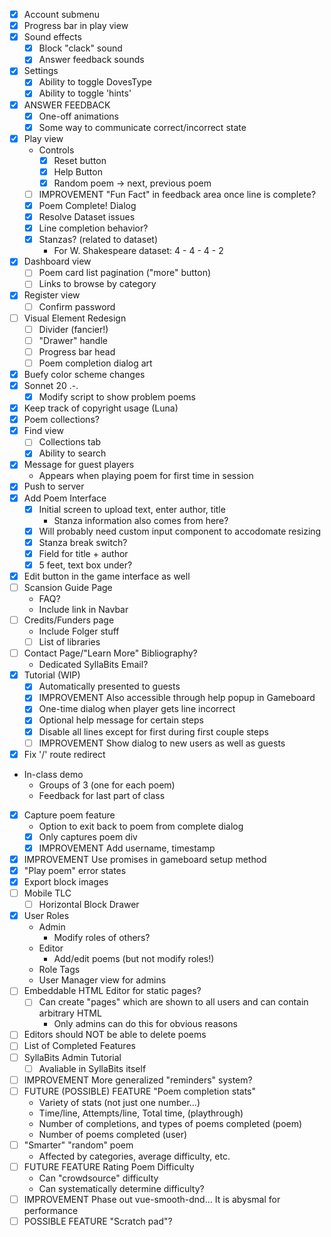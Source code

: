 - [x] Account submenu
- [x] Progress bar in play view
- [x] Sound effects
    - [x] Block "clack" sound
    - [x] Answer feedback sounds
- [x] Settings
    - [x] Ability to toggle DovesType
    - [x] Ability to toggle 'hints'
- [x] ANSWER FEEDBACK
    - [x] One-off animations
    - [x] Some way to communicate correct/incorrect state
- [x] Play view
    - Controls
        - [x] Reset button
        - [x] Help Button
        - [x] Random poem -> next, previous poem
    - [ ] IMPROVEMENT "Fun Fact" in feedback area once line is complete?
    - [x] Poem Complete! Dialog
    - [x] Resolve Dataset issues
    - [x] Line completion behavior?
    - [x] Stanzas? (related to dataset)
        - For W. Shakespeare dataset: 4 - 4 - 4 - 2
- [x] Dashboard view
    - [ ] Poem card list pagination ("more" button)
    - [ ] Links to browse by category
- [x] Register view
    - [ ] Confirm password
- [ ] Visual Element Redesign
    - [ ] Divider (fancier!)
    - [ ] "Drawer" handle
    - [ ] Progress bar head
    - [ ] Poem completion dialog art
- [x] Buefy color scheme changes
- [x] Sonnet 20 .-.
    - [x] Modify script to show problem poems
- [x] Keep track of copyright usage (Luna)
- [x] Poem collections?
- [x] Find view
    - [ ] Collections tab
    - [x] Ability to search
- [x] Message for guest players
    - Appears when playing poem for first time in session
- [x] Push to server
- [x] Add Poem Interface
    - [x] Initial screen to upload text, enter author, title
        - Stanza information also comes from here?
    - [x] Will probably need custom input component to accodomate resizing
    - [x] Stanza break switch?
    - [x] Field for title + author
    - [x] 5 feet, text box under?
- [x] Edit button in the game interface as well
- [ ] Scansion Guide Page
    - FAQ?
    - Include link in Navbar
- [ ] Credits/Funders page
    - Include Folger stuff
    - [ ] List of libraries
- [ ] Contact Page/"Learn More" Bibliography?
    - Dedicated SyllaBits Email?
- [x] Tutorial (WIP)
    - [x] Automatically presented to guests
    - [x] IMPROVEMENT Also accessible through help popup in Gameboard
    - [x] One-time dialog when player gets line incorrect
    - [x] Optional help message for certain steps
    - [x] Disable all lines except for first during first couple steps
    - [ ] IMPROVEMENT Show dialog to new users as well as guests
- [x] Fix '/' route redirect
- In-class demo
    - Groups of 3 (one for each poem)
    - Feedback for last part of class
- [x] Capture poem feature
    - Option to exit back to poem from complete dialog
    - [x] Only captures poem div
    - [x] IMPROVEMENT Add username, timestamp
- [x] IMPROVEMENT Use promises in gameboard setup method
- [x] "Play poem" error states
- [x] Export block images
- [ ] Mobile TLC
    - [ ] Horizontal Block Drawer
- [x] User Roles
    - Admin
        - Modify roles of others?
    - Editor
        - Add/edit poems (but not modify roles!)
    - Role Tags
    - User Manager view for admins
- [ ] Embeddable HTML Editor for static pages?
    - [ ] Can create "pages" which are shown to all users and can contain arbitrary HTML
        - Only admins can do this for obvious reasons
- [ ] Editors should NOT be able to delete poems
- [ ] List of Completed Features
- [ ] SyllaBits Admin Tutorial
    - [ ] Avaliable in SyllaBits itself
- [ ] IMPROVEMENT More generalized "reminders" system?
- [ ] FUTURE (POSSIBLE) FEATURE "Poem completion stats"
    - Variety of stats (not just one number...)
    - Time/line, Attempts/line, Total time, (playthrough)
    - Number of completions, and types of poems completed (poem)
    - Number of poems completed (user)
- [ ] "Smarter" "random" poem
    - Affected by categories, average difficulty, etc.
- [ ] FUTURE FEATURE Rating Poem Difficulty
    - Can "crowdsource" difficulty
    - Can systematically determine difficulty?
- [ ] IMPROVEMENT Phase out vue-smooth-dnd... It is abysmal for performance 
- [ ] POSSIBLE FEATURE "Scratch pad"?